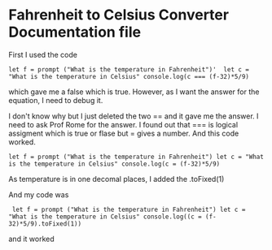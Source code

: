 # Fahrenheit to Celsius Converter Documentation file

First I used the code 

`
let f = prompt ("What is the temperature in Fahrenheit")' 
let c = "What is the temperature in Celsius"
console.log(c === (f-32)*5/9)
`

which gave me a false which is true. However, as I want the answer for the equation, I need to debug it. 

I don't know why but I just deleted the two == and it gave me the answer. I need to ask Prof Rome for the answer. I found out that === is logical assigment which is true or flase but = gives a number. And this code worked.

`
let f = prompt ("What is the temperature in Fahrenheit")
let c = "What is the temperature in Celsius"
console.log(c = (f-32)*5/9)
`

As temperature is in one decomal places, I added the .toFixed(1)

And my code was

` 
let f = prompt ("What is the temperature in Fahrenheit")
let c = "What is the temperature in Celsius"
console.log((c = (f-32)*5/9).toFixed(1))
`

and it worked